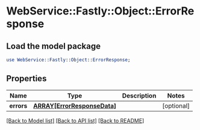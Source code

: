 # WebService::Fastly::Object::ErrorResponse

## Load the model package
```perl
use WebService::Fastly::Object::ErrorResponse;
```

## Properties
Name | Type | Description | Notes
------------ | ------------- | ------------- | -------------
**errors** | [**ARRAY[ErrorResponseData]**](ErrorResponseData.md) |  | [optional] 

[[Back to Model list]](../README.md#documentation-for-models) [[Back to API list]](../README.md#documentation-for-api-endpoints) [[Back to README]](../README.md)


